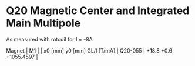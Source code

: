 Q20 Magnetic Center and Integrated Main Multipole
=================================================

As measured with rotcoil for I =  -8A

Magnet  |             M1               |
        | x0 [mm]  y0 [mm] GL/I [T/mA] |
Q20-055 |   +18.8     +0.6 +1055.4597  |
